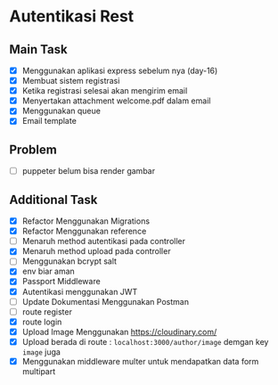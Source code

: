 # Autentikasi Rest

## Main Task
- [x] Menggunakan aplikasi express sebelum nya (day-16)
- [x] Membuat sistem registrasi
- [x] Ketika registrasi selesai akan mengirim email
- [x] Menyertakan attachment welcome.pdf dalam email
- [x] Menggunakan queue
- [x] Email template

## Problem
- [ ] puppeter belum bisa render gambar

## Additional Task
- [x] Refactor Menggunakan Migrations
- [x] Refactor Menggunakan reference
- [ ] Menaruh method autentikasi pada controller
- [x] Menaruh method upload pada controller
- [ ] Menggunakan bcrypt salt
- [x] env biar aman
- [x] Passport Middleware
- [x] Autentikasi menggunakan JWT
- [ ] Update Dokumentasi Menggunakan Postman
- [ ] route register
- [x] route login
- [x] Upload Image Menggunakan https://cloudinary.com/
- [x] Upload berada di route : `localhost:3000/author/image` demgan key `image` juga
- [x] Menggunakan middleware multer untuk mendapatkan data form multipart
